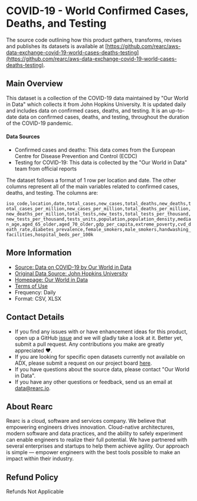 # COVID-19 - World Confirmed Cases, Deaths, and Testing

The source code outlining how this product gathers, transforms, revises and publishes its datasets is available at [https://github.com/rearc/aws-data-exchange-covid-19-world-cases-deaths-testing](https://github.com/rearc/aws-data-exchange-covid-19-world-cases-deaths-testing).

## Main Overview
This dataset is a collection of the COVID-19 data maintained by "Our World in Data" which collects it from John Hopkins University. It is updated daily and includes data on confirmed cases, deaths, and testing. It is an up-to-date data on confirmed cases, deaths, and testing, throughout the duration of the COVID-19 pandemic.
#### Data Sources  
- Confirmed cases and deaths: This data comes from the European Centre for Disease Prevention and Control (ECDC)
- Testing for COVID-19: This data is collected by the "Our World in Data" team from official reports

The dataset follows a format of 1 row per location and date. The other columns represent all of the main variables related to confirmed cases, deaths, and testing. The columns are:  

`iso_code,location,date,total_cases,new_cases,total_deaths,new_deaths,total_cases_per_million,new_cases_per_million,total_deaths_per_million,new_deaths_per_million,total_tests,new_tests,total_tests_per_thousand,new_tests_per_thousand,tests_units,population,population_density,median_age,aged_65_older,aged_70_older,gdp_per_capita,extreme_poverty,cvd_death_rate,diabetes_prevalence,female_smokers,male_smokers,handwashing_facilities,hospital_beds_per_100k`

## More Information
- [Source: Data on COVID-19 by Our World in Data](https://github.com/owid/covid-19-data/tree/master/public/data/)
- [Original Data Source: John Hopkins University](https://github.com/CSSEGISandData/COVID-19)
- [Homepage: Our World in Data](https://ourworldindata.org/coronavirus)
- [Terms of Use](https://creativecommons.org/licenses/by/4.0/)
- Frequency: Daily
- Format: CSV, XLSX

## Contact Details
- If you find any issues with or have enhancement ideas for this product, open up a GitHub [issue](https://github.com/rearc/aws-data-exchange-covid-19-world-cases-deaths-testing/issues) and we will gladly take a look at it. Better yet, submit a pull request. Any contributions you make are greatly appreciated :heart:.
- If you are looking for specific open datasets currently not available on ADX, please submit a request on our project board [here](https://github.com/rearc-data/covid-datasets-aws-data-exchange/projects/1).
- If you have questions about the source data, please contact "Our World in Data".
- If you have any other questions or feedback, send us an email at data@rearc.io.

## About Rearc
Rearc is a cloud, software and services company. We believe that empowering engineers drives innovation. Cloud-native architectures, modern software and data practices, and the ability to safely experiment can enable engineers to realize their full potential. We have partnered with several enterprises and startups to help them achieve agility. Our approach is simple — empower engineers with the best tools possible to make an impact within their industry.

## Refund Policy  
Refunds Not Applicable

